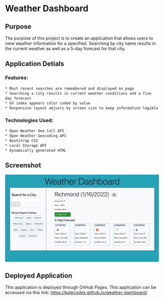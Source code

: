 # Weather Dashboard

## Purpose
The purpose of this project is to create an application that allows users to view weather information for a specified. Searching by city name results in the current weather as well as a 5-day forecast for that city. 

## Application Detials

### Features: 
    * Most recent searches are remembered and displayed on page
    * Searching a city results in current weather conditions and a five day forecast 
    * UV index appears color coded by value
    * Responsive layout adjusts by screen size to keep information legible 

### Technologies Used:
    * Open Weather One Call API
    * Open Weather Geocoding API
    * Bootstrap CSS
    * Local Storage API
    * Dynamically generated HTML

## Screenshot

![](./assets/images/ss1.png)

## Deployed Application 

This application is deployed through GitHub Pages. 
This application can be accessed via this link: https://kalecodes.github.io/weather-dashboard/
